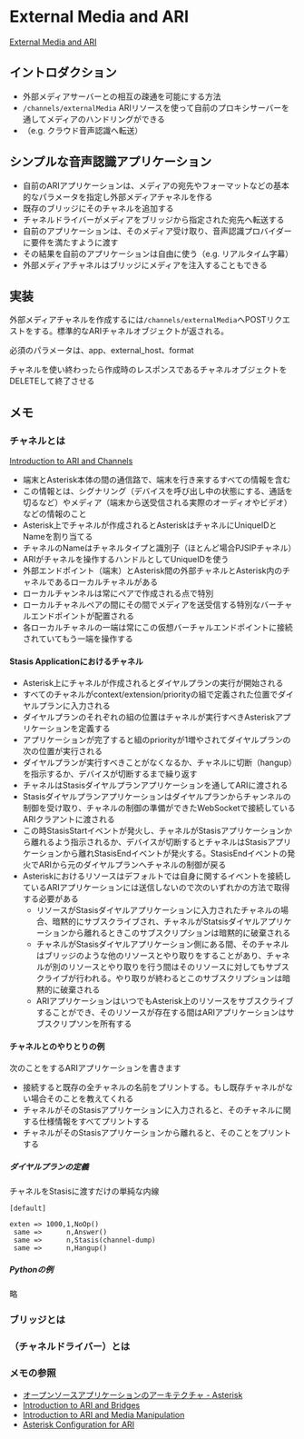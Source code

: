# External Media and ARI

[External Media and ARI](https://wiki.asterisk.org/wiki/display/AST/External+Media+and+ARI)

## イントロダクション

- 外部メディアサーバーとの相互の疎通を可能にする方法
- `/channels/externalMedia` ARIリソースを使って自前のプロキシサーバーを通してメディアのハンドリングができる
- （e.g. クラウド音声認識へ転送）

## シンプルな音声認識アプリケーション

- 自前のARIアプリケーションは、メディアの宛先やフォーマットなどの基本的なパラメータを指定し外部メディアチャネルを作る
- 既存のブリッジにそのチャネルを追加する
- チャネルドライバーがメディアをブリッジから指定された宛先へ転送する
- 自前のアプリケーションは、そのメディア受け取り、音声認識プロバイダーに要件を満たすように渡す
- その結果を自前のアプリケーションは自由に使う（e.g. リアルタイム字幕）
- 外部メディアチャネルはブリッジにメディアを注入することもできる

## 実装

外部メディアチャネルを作成するには`/channels/externalMedia`へPOSTリクエストをする。標準的なARIチャネルオブジェクトが返される。

必須のパラメータは、app、external_host、format

チャネルを使い終わったら作成時のレスポンスであるチャネルオブジェクトをDELETEして終了させる

## メモ

### チャネルとは

[Introduction to ARI and Channels](https://wiki.asterisk.org/wiki/display/AST/Introduction+to+ARI+and+Channels)

- 端末とAsterisk本体の間の通信路で、端末を行き来するすべての情報を含む
- この情報とは、シグナリング（デバイスを呼び出し中の状態にする、通話を切るなど）やメディア（端末から送受信される実際のオーディオやビデオ）などの情報のこと
- Asterisk上でチャネルが作成されるとAsteriskはチャネルにUniqueIDとNameを割り当てる
- チャネルのNameはチャネルタイプと識別子（ほとんど場合PJSIPチャネル）
- ARIがチャネルを操作するハンドルとしてUniqueIDを使う
- 外部エンドポイント（端末）とAsterisk間の外部チャネルとAsterisk内のチャネルであるローカルチャネルがある
- ローカルチャンネルは常にペアで作成される点で特別
- ローカルチャネルペアの間にその間でメディアを送受信する特別なバーチャルエンドポイントが配置される
- 各ローカルチャネルの一端は常にこの仮想バーチャルエンドポイントに接続されていてもう一端を操作する

#### Stasis Applicationにおけるチャネル

- Asterisk上にチャネルが作成されるとダイヤルプランの実行が開始される
- すべてのチャネルがcontext/extension/priorityの組で定義された位置でダイヤルプランに入力される
- ダイヤルプランのそれぞれの組の位置はチャネルが実行すべきAsteriskアプリケーションを定義する
- アプリケーションが完了すると組のpriorityが1増やされてダイヤルプランの次の位置が実行される
- ダイヤルプランが実行すべきことがなくなるか、チャネルに切断（hangup）を指示するか、デバイスが切断するまで繰り返す
- チャネルはStasisダイヤルプランアプリケーションを通してARIに渡される
- Stasisダイヤルプランアプリケーションはダイヤルプランからチャンネルの制御を受け取り、チャネルの制御の準備ができたWebSocketで接続しているARIクラアントに渡される
- この時StasisStartイベントが発火し、チャネルがStasisアプリケーションから離れるよう指示されるか、デバイスが切断するとチャネルはStasisアプリケーションから離れStasisEndイベントが発火する。StasisEndイベントの発火でARIから元のダイヤルプランへチャネルの制御が戻る
- Asteriskにおけるリソースはデフォルトでは自身に関するイベントを接続しているARIアプリケーションには送信しないので次のいずれかの方法で取得する必要がある
  - リソースがStasisダイヤルアプリケーションに入力されたチャネルの場合、暗黙的にサブスクライブされ、チャネルがStatsisダイヤルアプリケーションから離れるときこのサブスクリプションは暗黙的に破棄される
  - チャネルがStasisダイヤルアプリケーション側にある間、そのチャネルはブリッジのような他のリソースとやり取りをすることがあり、チャネルが別のリソースとやり取りを行う間はそのリソースに対してもサブスクライブが行われる。やり取りが終わるとこのサブスクリプションは暗黙的に破棄される
  - ARIアプリケーションはいつでもAsterisk上のリソースをサブスクライブすることができ、そのリソースが存在する間はARIアプリケーションはサブスクリプソンを所有する

#### チャネルとのやりとりの例

次のことをするARIアプリケーションを書きます

- 接続すると既存の全チャネルの名前をプリントする。もし既存チャネルがない場合そのことを教えてくれる
- チャネルがそのStasisアプリケーションに入力されると、そのチャネルに関する仕様情報をすべてプリントする
- チャネルがそのStasisアプリケーションから離れると、そのことをプリントする

##### ダイヤルプランの定義

チャネルをStasisに渡すだけの単純な内線

```
[default]
 
exten => 1000,1,NoOp()
 same =>      n,Answer()
 same =>      n,Stasis(channel-dump)
 same =>      n,Hangup()
```

##### Pythonの例

略

### ブリッジとは

### （チャネルドライバー）とは

### メモの参照

- [オープンソースアプリケーションのアーキテクチャ - Asterisk](https://inzkyk.xyz/aosa/asterisk/)
- [Introduction to ARI and Bridges](https://wiki.asterisk.org/wiki/display/AST/Introduction+to+ARI+and+Bridges)
- [Introduction to ARI and Media Manipulation](https://wiki.asterisk.org/wiki/display/AST/Introduction+to+ARI+and+Media+Manipulation)
- [Asterisk Configuration for ARI](https://wiki.asterisk.org/wiki/display/AST/Asterisk+Configuration+for+ARI)

